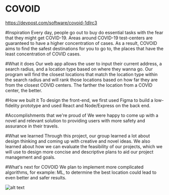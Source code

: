 # COVOID
https://devpost.com/software/covoid-1dlrc3

#Inspiration
Every day, people go out to buy do essential tasks with the fear that they might get COVID-19. Areas around COVID-19 test-centers are guaranteed to have a higher concentration of cases. As a result, COVOID aims to find the safest destinations for you to go to, the places that have the least concentration of COVID cases.

#What it does
Our web app allows the user to input their current address, a search radius, and a location type based on where they wanna go. Our program will find the closest locations that match the location type within the search radius and will rank those locations based on how far they are from the closest COVID centers. The farther the location from a COVID center, the better.

#How we built it
To design the front-end, we first used Figma to build a low-fidelity prototype and used React and Node/Express on the back end.

#Accomplishments that we're proud of
We were happy to come up with a novel and relevant solution to providing users with more safety and assurance in their travels.

#What we learned
Through this project, our group learned a lot about design thinking and coming up with creative and novel ideas. We also learned about how we can evaluate the feasibility of our projects, which we will use to design more concise and descriptive plans to aid our project management and goals.

#What's next for COVOID
We plan to implement more complicated algorithms, for example: ML, to determine the best location could lead to even better and safer results.

![alt text](https://challengepost-s3-challengepost.netdna-ssl.com/photos/production/software_photos/001/350/486/datas/gallery.jpg)
